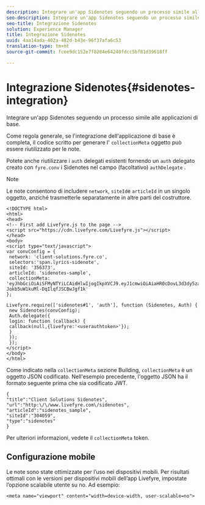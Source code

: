 ```yaml
---
description: Integrare un'app Sidenotes seguendo un processo simile alle applicazioni di base.
seo-description: Integrare un'app Sidenotes seguendo un processo simile alle applicazioni di base.
seo-title: Integrazione Sidenotes
solution: Experience Manager
title: Integrazione Sidenotes
uuid: 4aa14ada-402a-482d-b43e-96f37afa6c53
translation-type: tm+mt
source-git-commit: fcee9dc152e7f8284e64248fdcc5bf81d39618ff

---
```



# Integrazione Sidenotes{#sidenotes-integration}

Integrare un'app Sidenotes seguendo un processo simile alle applicazioni di base.

Come regola generale, se l'integrazione dell'applicazione di base è completa, il codice scritto per generare l' `collectionMeta` oggetto può essere riutilizzato per le note.

Potete anche riutilizzare i `auth` delegati esistenti fornendo un `auth` delegato creato con `fyre.conv` i Sidenotes nel campo (facoltativo) `authDelegate` .

>[!NOTE]
>
>Le note consentono di includere `network`, `siteId`e `articleId` in un singolo oggetto, anziché trasmetterle separatamente in altre parti del costruttore.

```
<!DOCTYPE html> 
<html> 
<head> 
<!-- First add Livefyre.js to the page --> 
<script src="https://cdn.livefyre.com/Livefyre.js"></script> 
</head> 
<body> 
<script type="text/javascript"> 
var convConfig = { 
 network: 'client-solutions.fyre.co', 
 selectors:'span.lyrics-sidenote', 
 siteId: '356373', 
 articleId: 'sidenotes-sample', 
 collectionMeta: 'eyJhbGciOiAiSFMyNTYiLCAidHlwIjogIkpXVCJ9.eyJ1cmwiOiAiaHR0cDovL3d3dy5zaWRlbm90ZXMtZGVtby5jb20vbHlyaWNzIiwgInNpdGVJZCI6ICIzMDQwNTkiLCAidHlwZSI6ICJzaWRlbm90ZXMiLCAiYXJ0aWNsZUlkIjogInNpZGVub3Rlc19zYW1wbGUiLCAidGl0bGUiOiAiQ2xpZW50IFNvbHV0aW9ucyBTaWRlbm90ZXMifQ.2gxnsM0TS8dfp-Jokb5uW1kuMl-DqIlqfJSCBwJgf1k' 
}; 
  
Livefyre.require(['sidenotes#1', 'auth'], function (Sidenotes, Auth) { 
 new Sidenotes(convConfig); 
 Auth.delegate({ 
 login: function (callback) { 
 callback(null,{livefyre:'<userauthtoken>'}); 
 } 
 }); 
 }); 
</script> 
</body> 
</html>
```

Come indicato nella `collectionMeta` sezione Building, `collectionMeta` è un oggetto JSON codificato. Nell'esempio precedente, l'oggetto JSON ha il formato seguente prima che sia codificato JWT.

```
{ 
"title":"Client Solutions Sidenotes", 
"url":"http:\/\/www.livefyre.com\/sidenotes", 
"articleId":"sidenotes_sample", 
"siteId":"304059", 
"type":"sidenotes" 
}
```

Per ulteriori informazioni, vedete il `collectionMeta` token.

## Configurazione mobile

Le note sono state ottimizzate per l’uso nei dispositivi mobili. Per risultati ottimali con le versioni per dispositivi mobili dell’app Livefyre, impostate l’opzione scalabile utente su no. Ad esempio:

```
<meta name="viewport" content="width=device-width, user-scalable=no">
```

